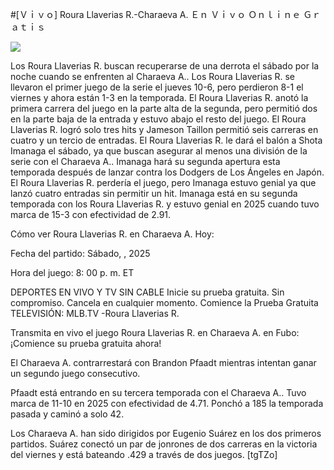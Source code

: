 #[Ｖｉｖｏ] Roura Llaverias R.-Charaeva A. Ｅｎ Ｖｉｖｏ Ｏｎｌｉｎｅ Ｇｒａｔｉｓ  
  
  
[![](https://i.imgur.com/qSNzIqt.png)](https://movie.rssnews.media/gKVtakVLt.php)  
  
Los Roura Llaverias R. buscan recuperarse de una derrota el sábado por la noche cuando se enfrenten al Charaeva A.. Los Roura Llaverias R. se llevaron el primer juego de la serie el jueves 10-6, pero perdieron 8-1 el viernes y ahora están 1-3 en la temporada. El Roura Llaverias R. anotó la primera carrera del juego en la parte alta de la segunda, pero permitió dos en la parte baja de la entrada y estuvo abajo el resto del juego. El Roura Llaverias R. logró solo tres hits y Jameson Taillon permitió seis carreras en cuatro y un tercio de entradas. El Roura Llaverias R. le dará el balón a Shota Imanaga el sábado, ya que buscan asegurar al menos una división de la serie con el Charaeva A.. Imanaga hará su segunda apertura esta temporada después de lanzar contra los Dodgers de Los Ángeles en Japón. El Roura Llaverias R. perdería el juego, pero Imanaga estuvo genial ya que lanzó cuatro entradas sin permitir un hit. Imanaga está en su segunda temporada con los Roura Llaverias R. y estuvo genial en 2025 cuando tuvo marca de 15-3 con efectividad de 2.91.

Cómo ver Roura Llaverias R. en Charaeva A. Hoy:

Fecha del partido: Sábado, , 2025

Hora del juego: 8: 00 p. m. ET

DEPORTES EN VIVO Y TV SIN CABLE
Inicie su prueba gratuita. Sin compromiso. Cancela en cualquier momento.
Comience la Prueba Gratuita
TELEVISIÓN: MLB.TV -Roura Llaverias R.

Transmita en vivo el juego Roura Llaverias R. en Charaeva A. en Fubo: ¡Comience su prueba gratuita ahora! 

El Charaeva A. contrarrestará con Brandon Pfaadt mientras intentan ganar un segundo juego consecutivo.

Pfaadt está entrando en su tercera temporada con el Charaeva A.. Tuvo marca de 11-10 en 2025 con efectividad de 4.71. Ponchó a 185 la temporada pasada y caminó a solo 42.

Los Charaeva A. han sido dirigidos por Eugenio Suárez en los dos primeros partidos. Suárez conectó un par de jonrones de dos carreras en la victoria del viernes y está bateando .429 a través de dos juegos. [tgTZo]
